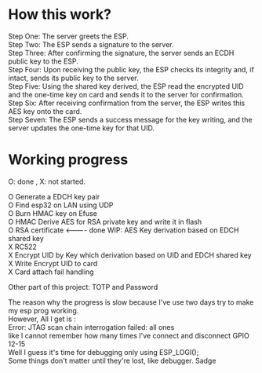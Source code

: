 # How this work?    
Step One: The server greets the ESP.    
Step Two: The ESP sends a signature to the server.    
Step Three: After confirming the signature, the server sends an ECDH public key to the ESP.    
Step Four: Upon receiving the public key, the ESP checks its integrity and, if intact, sends its public key to the server.    
Step Five: Using the shared key derived, the ESP read the encrypted UID and the one-time key on card and sends it to the server for confirmation.    
Step Six: After receiving confirmation from the server, the ESP writes this AES key onto the card.   
Step Seven: The ESP sends a success message for the key writing, and the server updates the one-time key for that UID.    


# Working progress
O: done , X: not started.

O Generate a EDCH key pair   
O Find esp32 on LAN using UDP   
O Burn HMAC key on Efuse  
O HMAC Derive AES for RSA private key and write it in flash   
O RSA certificate <---- done
WIP: AES Key derivation based on EDCH shared key  
X RC522  
X Encrypt UID by Key which derivation based on UID and EDCH shared key  
X Write Encrypt UID to card  
X Card attach fail handling  

Other part of this project: TOTP and Password  

The reason why the progress is slow because I've use two days try to make my esp prog working.    
However, All I get is :    
Error: JTAG scan chain interrogation failed: all ones    
like I cannot remember how many times I've connect and disconnect GPIO 12-15    
Well I guess it's time for debugging only using ESP_LOGI();    
Some things don't matter until they're lost, like debugger. Sadge    
    
